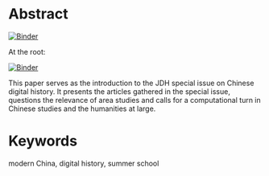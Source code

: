 # Abstract

[![Binder](https://mybinder.org/badge_logo.svg)](https://mybinder.org/v2/gh/C2DH/template_repo_JDH_R/HEAD?filepath=author_guideline_template.ipynb)

At the root:

[![Binder](https://mybinder.org/badge_logo.svg)](https://mybinder.org/v2/gh/C2DH/template_repo_JDH_R.git/HEAD)

This paper serves as the introduction to the JDH special issue on Chinese digital history. It presents the articles gathered in the special issue, questions the relevance of area studies and calls for a computational turn in Chinese studies and the humanities at large. 

# Keywords
modern China, digital history, summer school
